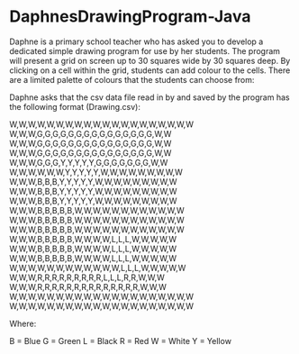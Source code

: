 # DaphnesDrawingProgram-Java

Daphne is a primary school teacher who has asked you to develop a dedicated simple drawing program for use by her students.  The program will present a grid on screen up to 30 squares wide by 30 squares deep.  By clicking on a cell within the grid, students can add colour to the cells.  There are a limited palette of colours that the students can choose from:

 
 


Daphne asks that the csv data file read in by and saved by the program has the following format (Drawing.csv):

W,W,W,W,W,W,W,W,W,W,W,W,W,W,W,W,W,W,W,W
W,W,W,G,G,G,G,G,G,G,G,G,G,G,G,G,G,G,W,W
W,W,W,G,G,G,G,G,G,G,G,G,G,G,G,G,G,G,W,W
W,W,W,G,G,G,G,G,G,G,G,G,G,G,G,G,G,G,W,W
W,W,W,G,G,G,Y,Y,Y,Y,Y,G,G,G,G,G,G,G,W,W
W,W,W,W,W,W,Y,Y,Y,Y,Y,W,W,W,W,W,W,W,W,W
W,W,W,B,B,B,Y,Y,Y,Y,Y,W,W,W,W,W,W,W,W,W
W,W,W,B,B,B,Y,Y,Y,Y,Y,W,W,W,W,W,W,W,W,W
W,W,W,B,B,B,Y,Y,Y,Y,Y,W,W,W,W,W,W,W,W,W
W,W,W,B,B,B,B,B,W,W,W,W,W,W,W,W,W,W,W,W
W,W,W,B,B,B,B,B,W,W,W,W,W,W,W,W,W,W,W,W
W,W,W,B,B,B,B,B,W,W,W,W,W,W,W,W,W,W,W,W
W,W,W,B,B,B,B,B,W,W,W,W,L,L,L,W,W,W,W,W
W,W,W,B,B,B,B,B,W,W,W,W,L,L,L,W,W,W,W,W
W,W,W,B,B,B,B,B,W,W,W,W,L,L,L,W,W,W,W,W
W,W,W,W,W,W,W,W,W,W,W,W,L,L,L,W,W,W,W,W
W,W,W,R,R,R,R,R,R,R,R,R,L,L,L,R,R,W,W,W
W,W,W,R,R,R,R,R,R,R,R,R,R,R,R,R,R,W,W,W
W,W,W,W,W,W,W,W,W,W,W,W,W,W,W,W,W,W,W,W
W,W,W,W,W,W,W,W,W,W,W,W,W,W,W,W,W,W,W,W


Where:

B = Blue
G = Green
L = Black
R = Red
W = White
Y = Yellow
